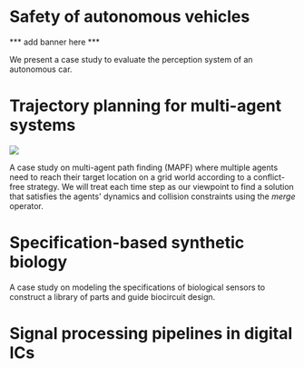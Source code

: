 # Safety of autonomous vehicles
*** add banner here ***

We present a case study to evaluate the perception system of an autonomous car.

# Trajectory planning for multi-agent systems
![](_case_studies/multiagent_coordination/multiagent_overview.png)

A case study on multi-agent path finding (MAPF) where multiple agents need to reach their target location on a grid world according to a conflict-free strategy.
We will treat each time step as our viewpoint to find a solution that satisfies the agents' dynamics and collision constraints using the _merge_ operator.


# Specification-based synthetic biology

A case study on modeling the specifications of biological sensors to construct a library of parts and guide biocircuit design.

# Signal processing pipelines in digital ICs
